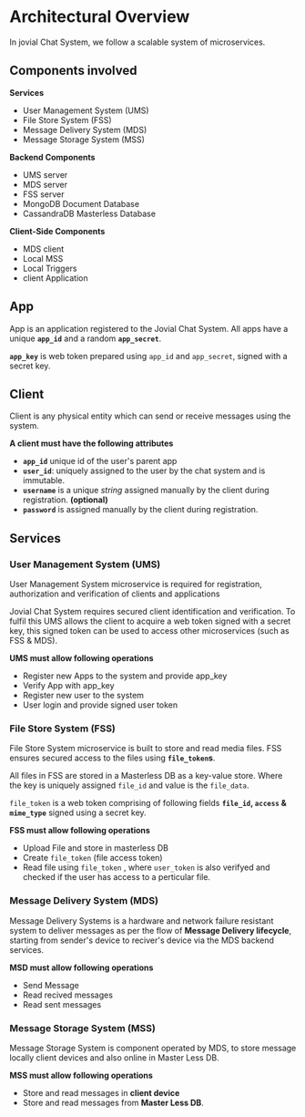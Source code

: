 # Architectural Overview
In jovial Chat System, we follow a scalable system of microservices. 

## Components involved

**Services**

 - User Management System (UMS)
 - File Store System (FSS)
 - Message Delivery System (MDS)
 - Message Storage System (MSS)

**Backend Components**

 - UMS server
 - MDS server
 - FSS server
 - MongoDB Document Database
 - CassandraDB Masterless Database

**Client-Side Components**

 - MDS client
 - Local MSS
 - Local Triggers
 - client Application
 
## App
App is an application registered to the Jovial Chat System. All apps have a unique **`app_id`** and a random **`app_secret`**.

**`app_key`** is web token prepared using `app_id` and `app_secret`, signed with a secret key.

## Client
Client is any physical entity which can send or receive messages using the system.

 **A client must have the following attributes**
 
 - **`app_id`** unique id of the user's parent app
 - **`user_id`**: uniquely assigned to the user by the chat system and is immutable.
 - **`username`** is a unique *string* assigned manually by the client during registration. **(optional)**
 - **`password`** is assigned manually by the client during registration.

## Services

### User Management System (UMS)

User Management System microservice is required for registration, authorization and verification of clients and applications

Jovial Chat System requires secured client identification and verification. To fulfil this UMS allows the client to acquire a web token signed with a secret key, this signed token can be used to access other microservices (such as FSS & MDS).

 **UMS must allow following operations**

 - Register new Apps to the system and provide app_key
 - Verify App with app_key
 - Register new user to the system
 - User login and provide signed user token

### File Store System (FSS)

File Store System microservice is built to store and read media files.
FSS ensures secured access to the files using **`file_token`s**. 

All files in FSS are stored in a Masterless DB as a key-value store. Where the key is uniquely assigned `file_id` and value is the `file_data`.

`file_token` is a web token comprising of following fields **`file_id`, `access` & `mime_type`** signed using a secret key.

 **FSS must allow following operations**

 - Upload File and store in masterless DB
 - Create `file_token` (file access token) 
 - Read file using `file_token` , where `user_token` is also verifyed and checked if the user has access to a perticular file.


### Message Delivery System (MDS)

Message Delivery Systems is a hardware and network failure resistant system to deliver messages as per the flow of **Message Delivery lifecycle**, starting from sender's device to reciver's device via the MDS backend services.

 **MSD must allow following operations**

 - Send Message
 - Read recived messages
 - Read sent messages

### Message Storage System (MSS)

Message Storage System is component operated by MDS, to store message locally client devices and also online in Master Less DB.

 **MSS must allow following operations**

 - Store and read messages in **client device**
 - Store and read messages from **Master Less DB**.
